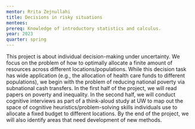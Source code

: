 ```yaml
---
mentor: Rrita Zejnullahi
title: Decisions in risky situations
mentees:
prereq: Knowledge of introductory statistics and calculus.
year: 2023
quarter: spring
---
```

This project is about individual decision-making under uncertainty. We focus on the problem of how to optimally allocate a finite amount of resources across different locations/populations. While this decision task has wide application (e.g., the allocation of health care funds to different populations), we begin with the problem of reducing national poverty via subnational cash transfers. In the first half of the project, we will read papers on poverty and inequality. In the second half, we will conduct cognitive interviews as part of a think-aloud study at UW to map out the space of cognitive heuristics/problem-solving skills individuals use to allocate a fixed budget to different locations.  By the end of the project, we will also identify areas that need development of new methods.